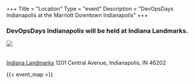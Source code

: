 +++
Title = "Location"
Type = "event"
Description = "DevOpsDays Indianapolis at the Marriott Downtown Indianapolis"
+++

### DevOpsDays Indianapolis will be held at Indiana Landmarks.

<img style="float: center; max-width: 550px; padding: 0px 20px 20px 0px" src="/events/2020-indianapolis/indiana_landmarks.png"></img>

[Indiana Landmarks](https://www.indianalandmarks.org/)
1201 Central Avenue, Indianapolis, IN 46202

{{< event_map >}}

<br/>
<br/>
<br/>
<br/>
